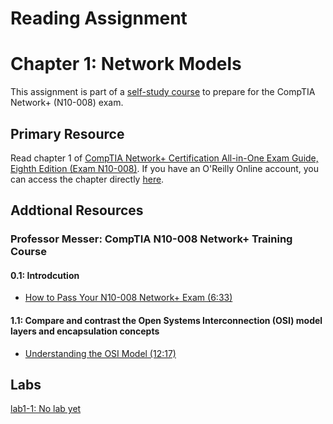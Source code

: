 # Reading Assignment
# Chapter 1: Network Models
This assignment is part of a [self-study course](../README.md) to prepare for the CompTIA Network+ (N10-008) exam.
## Primary Resource
Read chapter 1 of [CompTIA Network+ Certification All-in-One Exam Guide, Eighth Edition (Exam N10-008)](https://www.amazon.com/CompTIA-Network-Certification-N10-008-Comptia/dp/1264269056).  If you have an O'Reilly Online account, you can access the chapter directly [here](https://learning.oreilly.com/library/view/foo/xxxxxxxxxxxxx/ch01.xhtml).
## Addtional Resources

### Professor Messer: CompTIA N10-008 Network+ Training Course

#### 0.1: Introdcution
- [How to Pass Your N10-008 Network+ Exam (6:33)](https://www.youtube.com/watch?v=As6g6IXcVa4&list=PLG49S3nxzAnlCJiCrOYuRYb6cne864a7G&index=1)

#### 1.1: Compare and contrast the Open Systems Interconnection (OSI) model layers and encapsulation concepts
- [Understanding the OSI Model (12:17)](https://www.youtube.com/watch?v=owDh6FNJUog&list=PLG49S3nxzAnlCJiCrOYuRYb6cne864a7G&index=2)

## Labs
[lab1-1: No lab yet](lab1-1.md)</br>
